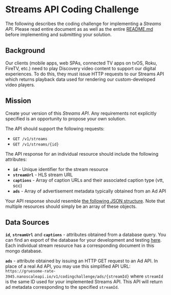 # Streams API Coding Challenge
The following describes the coding challenge for implementing a *Streams API*.  Please read entire document as as well as the entire [README.md](/README.md) before implementing and submitting your solution.

## Background
Our clients (mobile apps, web SPAs, connected TV apps on tvOS, Roku, FireTV, etc.) need to play Discovery video content to support our digital experiences.  To do this, they must issue HTTP requests to our Streams API which returns playback data used for rendering our custom-developed video players.

## Mission
Create your version of this *Streams API*.  Any requirements not explicitly specified is an opportunity to propose your own solution.

The API should support the following requests:
- `GET /v1/streams`
- `GET /v1/streams/{id}`

The API response for an individual resource should include the following attributes:
- **`id`** - Unique identifier for the stream resource
- **`streamUrl`** - HLS stream URL
- **`captions`** - Array of caption URLs and their associated caption type (vtt, scc)
- **`ads`** - Array of advertisement metadata typically obtained from an Ad API

Your API response should resemble [the following JSON structure](/data/sample-api-response-with-ads.json). Note that multiple resources should simply be an array of these objects.

## Data Sources
**`id`**, **`streamUrl`** and **`captions`** - attributes obtained from a database query.  You can find an export of the database for your development and testing [here](/data/streams-mongoexport.json).  Each individual stream resource has a corresponding document in this mongo database.

**`ads`** - attribute obtained by issuing an HTTP GET request to an Ad API.  In place of a real Ad API, you may use this simplified API URL: `https://gruesome-rate-3945.nanoscaleapi.io/v1/codingchallenge/ads/{streamId}` where `streamId` is the same ID used for your implemented Streams API.  This API will return ad metadata corresponding to the specified `streamId`.
